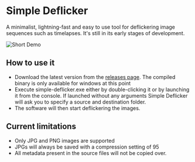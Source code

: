 # Simple Deflicker
A minimalist, lightning-fast and easy to use tool for deflickering image sequences such as timelapses.
It's still in its early stages of development.

![Short Demo](demo_clouds.gif)

## How to use it
* Download the latest version from the [releases page](https://github.com/StruffelProductions/simple-deflicker/releases). The compiled binary is only available for windows at this point
* Execute simple-deflicker.exe either by double-clicking it or by launching it from the console. If launched without any arguments Simple Deflicker will ask you to specify a source and destination folder.
* The software will then start deflickering the images.

## Current limitations
* Only JPG and PNG images are supported
* JPGs will always be saved with a compression setting of 95
* All metadata present in the source files will not be copied over.

